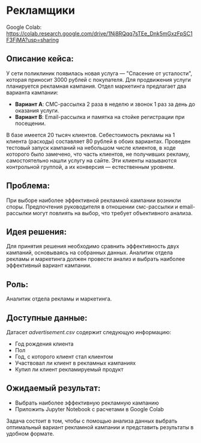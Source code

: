 # Рекламщики

Google Colab: https://colab.research.google.com/drive/1Nj8RQqq7sTEe_Dnk5mGxzFpSC1F3FjMA?usp=sharing

## Описание кейса:

У сети поликлиник появилась новая услуга — "Спасение от усталости", которая приносит 3000 рублей с покупателя. Для продвижения услуги планируется рекламная кампания. Отдел маркетинга предлагает два варианта кампании:

- **Вариант A**: СМС-рассылка 2 раза в неделю и звонок 1 раз за день до оказания услуги.
- **Вариант B**: Email-рассылка и памятка на стойке регистрации при посещении.

В базе имеется 20 тысяч клиентов. Себестоимость рекламы на 1 клиента (расходы) составляет 80 рублей в обоих вариантах. Проведен тестовый запуск кампаний на небольшом числе клиентов, в ходе которого было замечено, что часть клиентов, не получивших рекламу, самостоятельно нашли услугу на сайте. Эти клиенты называются контрольной группой, а их конверсия — естественным уровнем.

## Проблема:

При выборе наиболее эффективной рекламной кампании возникли споры. Предпочтения руководителя в отношении смс-рассылки и email-рассылки могут повлиять на выбор, что требует объективного анализа.

## Идея решения:

Для принятия решения необходимо сравнить эффективность двух кампаний, основываясь на собранных данных. Аналитик отдела рекламы и маркетинга должен провести анализ и выбрать наиболее эффективный вариант кампании.

## Роль:
Аналитик отдела рекламы и маркетинга.

## Доступные данные:
Датасет *advertisement.csv* содержит следующую информацию:
- Год рождения клиента
- Пол
- Год, с которого клиент стал клиентом
- Участвовал ли клиент в рекламных кампаниях
- Купил ли клиент рекламируемый продукт

## Ожидаемый результат:
- Выбрать наиболее эффективную рекламную кампанию
- Приложить Jupyter Notebook с расчетами в Google Colab

Задача состоит в том, чтобы с помощью анализа данных выбрать оптимальный вариант рекламной кампании и представить результаты в удобном формате.
